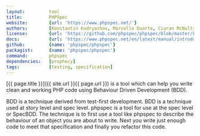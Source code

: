 ```yaml
---
layout:         tool
title:          PHPSpec
website:        {url: 'https://www.phpspec.net/'} 
authors:        [Konstantin Kudryashov, Marcello Duarte, Ciaran McNulty]
license:        {url: 'https://github.com/phpspec/phpspec/blob/master/LICENSE', label: 'MIT'} 
docs:           {url: 'https://www.phpspec.net/en/latest/manual/introduction.html'} 
github:         {name: 'phpspec/phpspec'} 
packagist:      {name: 'phpspec/phpspec'}
command:        phpspec
dependencies:   [prophecy]
tags:           [testing, specification]
---
```


[{{ page.title }}]({{ site.url }}{{ page.url }}) is a tool which can help you write
clean and working PHP code using Behaviour Driven Development (BDD). 

<!--more--> 

BDD is a technique derived from test-first development. BDD is a technique used at story level and spec level.
phpspec is a tool for use at the spec level or SpecBDD.
The technique is to first use a tool like phpspec to describe the behaviour of an object you are about to write.
Next you write just enough code to meet that specification and finally you refactor this code.
